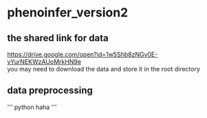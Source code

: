 # phenoinfer_version2


## the shared link for data
https://drive.google.com/open?id=1w5Shb8zNGv0E-vYurNEKWzAUoMrkHN9e 
<br>
you may need to download the data and store it in the root directory 


## data preprocessing


'''
python haha
'''

